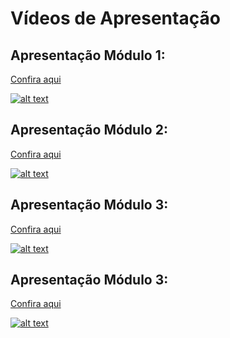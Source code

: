 # Vídeos de Apresentação

 
## Apresentação Módulo 1: 
[Confira aqui](https://youtu.be/Y5kcVJl0uLo)



[![alt text](/2024.2-D-D-classico/imagens/image.png)](https://youtu.be/Y5kcVJl0uLo)


## Apresentação Módulo 2: 
[Confira aqui](https://www.youtube.com/watch?v=aocuJB2_5ZU)


[![alt text](/2024.2-D-D-classico/imagens/image2.png)](https://www.youtube.com/watch?v=aocuJB2_5ZU)


## Apresentação Módulo 3: 
[Confira aqui](https://youtu.be/4WYHhC0aF8w)


[![alt text](/2024.2-D-D-classico/imagens/image2.png)](https://youtu.be/4WYHhC0aF8w)




## Apresentação Módulo 3: 
[Confira aqui](https://youtu.be/6zJ_6hmWDjk)


[![alt text](/2024.2-D-D-classico/imagens/thumb.png)](https://youtu.be/6zJ_6hmWDjk)
